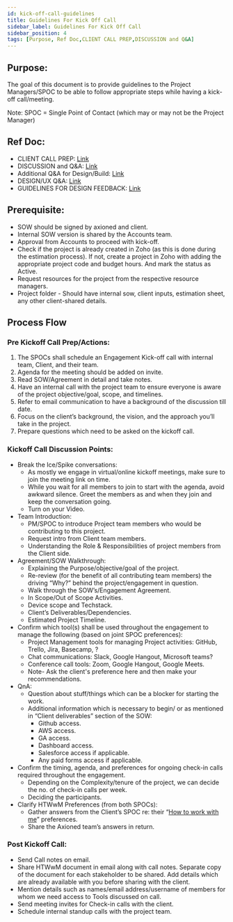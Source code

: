 ```yaml
---
id: kick-off-call-guidelines
title: Guidelines For Kick Off Call 
sidebar_label: Guidelines For Kick Off Call 
sidebar_position: 4
tags: [Purpose, Ref Doc,CLIENT CALL PREP,DISCUSSION and Q&A]
---
```


## Purpose:

The goal of this document is to provide guidelines to the Project Managers/SPOC to be able to follow appropriate steps while having a kick-off call/meeting.

Note: SPOC = Single Point of Contact (which may or may not be the Project Manager)

## Ref Doc:

- CLIENT CALL PREP: [Link](https://docs.google.com/document/d/1yiK3YMJ9-rribaF8a2YME2Bo4W5UtNhZ78td56ZfykQ/edit?usp=sharing)
- DISCUSSION and Q&A: [Link](https://docs.google.com/document/d/1eixZyPApQ2VU5SSPQh3YTLWM5rQwCziQOLF9ZE94B-g/edit?usp=sharing)
- Additional Q&A for Design/Build: [Link](https://docs.google.com/document/d/1xvCGxGJ3y6Ko4nyDsTiYxk7eYkUvQ1VtaVHlXzzp1Ug/edit?usp=sharing)
- DESIGN/UX Q&A: [Link](https://docs.google.com/document/d/1Xvy9LmaD6q62vhefqsYYRnRWhhy56RefXSaHtolCE7k/edit?usp=sharing)
- GUIDELINES FOR DESIGN FEEDBACK: [Link](https://docs.google.com/document/d/1tsB6v48-4gXmkgH0m1uzso5XUiRYwkXR0s23tWVntKQ/edit?usp=sharing)

## Prerequisite:

- SOW should be signed by axioned and client.
- Internal SOW version is shared by the Accounts team.
- Approval from Accounts to proceed with kick-off.
- Check if the project is already created in Zoho (as this is done during the estimation process). If not, create a project in Zoho with adding the appropriate project code and budget hours. And mark the status as Active.
- Request resources for the project from the respective resource managers.
- Project folder - Should have internal sow, client inputs, estimation sheet, any other client-shared details.

## Process Flow

### Pre Kickoff Call Prep/Actions:

1. The SPOCs shall schedule an Engagement Kick-off call with internal team, Client, and their team.
2. Agenda for the meeting should be added on invite.
3. Read SOW/Agreement in detail and take notes.
4. Have an internal call with the project team to ensure everyone is aware of the project objective/goal, scope, and timelines.
5. Refer to email communication to have a background of the discussion till date.
6. Focus on the client’s background, the vision, and the approach you’ll take in the project.
7. Prepare questions which need to be asked on the kickoff call.

### Kickoff Call Discussion Points:

- Break the Ice/Spike conversations:
  - As mostly we engage in virtual/online kickoff meetings, make sure to join the meeting link on time.
  - While you wait for all members to join to start with the agenda, avoid awkward silence. Greet the members as and when they join and keep the conversation going.
  - Turn on your Video.
- Team Introduction:
  - PM/SPOC to introduce Project team members who would be contributing to this project.
  - Request intro from Client team members.
  - Understanding the Role & Responsibilities of project members from the Client side.
- Agreement/SOW Walkthrough:
  - Explaining the Purpose/objective/goal of the project.
  - Re-review (for the benefit of all contributing team members) the driving “Why?” behind the project/engagement in question.
  - Walk through the SOW’s/Engagement Agreement.
  - In Scope/Out of Scope Activities.
  - Device scope and Techstack.
  - Client’s Deliverables/Dependencies.
  - Estimated Project Timeline.
- Confirm which tool(s) shall be used throughout the engagement to manage the following (based on joint SPOC preferences):
  - Project Management tools for managing Project activities: GitHub, Trello, Jira, Basecamp, ?
  - Chat communications: Slack, Google Hangout, Microsoft teams?
  - Conference call tools: Zoom, Google Hangout, Google Meets.
  - Note- Ask the client's preference here and then make your recommendations.
- QnA:
  - Question about stuff/things which can be a blocker for starting the work.
  - Additional information which is necessary to begin/ or as mentioned in “Client deliverables” section of the SOW:
    - Github access.
    - AWS access.
    - GA access.
    - Dashboard access.
    - Salesforce access if applicable.
    - Any paid forms access if applicable.
- Confirm the timing, agenda, and preferences for ongoing check-in calls required throughout the engagement.
  - Depending on the Complexity/tenure of the project, we can decide the no. of check-in calls per week.
  - Deciding the participants.
- Clarify HTWwM Preferences (from both SPOCs):
  - Gather answers from the Client’s SPOC re: their “[How to work with me](https://docs.google.com/document/u/1/d/1LFCXKgN-BfBPHOqn2zBFkLITv784tNxitMwi_vdEnck/edit?usp=drive_web)” preferences.
  - Share the Axioned team’s answers in return.

### Post Kickoff Call:

- Send Call notes on email.
- Share HTWwM document in email along with call notes. Separate copy of the document for each stakeholder to be shared. Add details which are already available with you before sharing with the client.
- Mention details such as names/email address/username of members for whom we need access to Tools discussed on call.
- Send meeting invites for Check-in calls with the client.
- Schedule internal standup calls with the project team.
